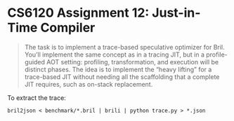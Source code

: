 # CS6120 Assignment 12: Just-in-Time Compiler

> The task is to implement a trace-based speculative optimizer for Bril. You’ll implement the same concept as in a tracing JIT, but in a profile-guided AOT setting: profiling, transformation, and execution will be distinct phases. The idea is to implement the “heavy lifting” for a trace-based JIT without needing all the scaffolding that a complete JIT requires, such as on-stack replacement.

To extract the trace: 
```
bril2json < benchmark/*.bril | brili | python trace.py > *.json
```